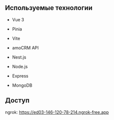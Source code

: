 ## Используемые технологии

- Vue 3

- Pinia

- Vite

- amoCRM API

- Nest.js

- Node.js

- Express

- MongoDB

## Доступ

ngrok: https://ed03-146-120-78-214.ngrok-free.app
